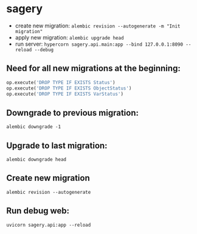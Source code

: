 # sagery
- create new migration: ```alembic revision --autogenerate -m "Init migration"```
- apply new migration: ```alembic upgrade head```
- run server: ```hypercorn sagery.api.main:app --bind 127.0.0.1:8090 --reload --debug```

## Need for all new migrations at the beginning:
```python
op.execute('DROP TYPE IF EXISTS Status')
op.execute('DROP TYPE IF EXISTS ObjectStatus')
op.execute('DROP TYPE IF EXISTS VarStatus')
```

## Downgrade to previous migration:
```shell
alembic downgrade -1
```

## Upgrade to last migration:
```shell
alembic downgrade head
```

## Create new migration
```shell
alembic revision --autogenerate
```


## Run debug web:
```shell
uvicorn sagery.api:app --reload
```

